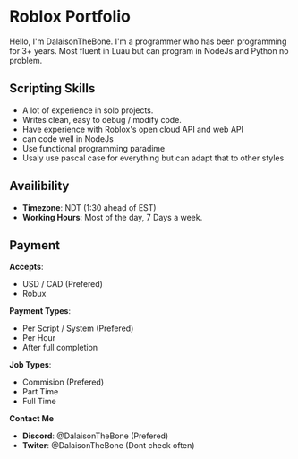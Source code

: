 # Roblox Portfolio
Hello, I'm DalaisonTheBone. I'm a programmer who has been programming for 3+ years. Most fluent in Luau but can program in NodeJs and Python no problem.

## Scripting Skills
- A lot of experience in solo projects.
- Writes clean, easy to debug / modify code.
- Have experience with Roblox's open cloud API and web API
- can code well in NodeJs
- Use functional programming paradime
- Usaly use pascal case for everything but can adapt that to other styles

## Availibility
- **Timezone**: NDT (1:30 ahead of EST)
- **Working Hours**: Most of the day, 7 Days a week.

## Payment
**Accepts**:
  - USD / CAD (Prefered)
  - Robux

**Payment Types**:
  - Per Script / System (Prefered)
  - Per Hour
  - After full completion

**Job Types**:
  - Commision (Prefered)
  - Part Time
  - Full Time

**Contact Me**
- **Discord**: @DalaisonTheBone (Prefered)
- **Twiter**: @DalaisonTheBone (Dont check often)
